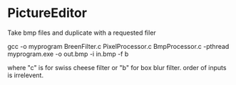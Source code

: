 # PictureEditor
Take bmp files and duplicate with a requested filer

gcc -o myprogram BreenFilter.c PixelProcessor.c BmpProcessor.c -pthread
myprogram.exe -o out.bmp -i in.bmp -f b

where "c" is for swiss cheese filter or "b" for box blur filter.
order of inputs is irrelevent.
